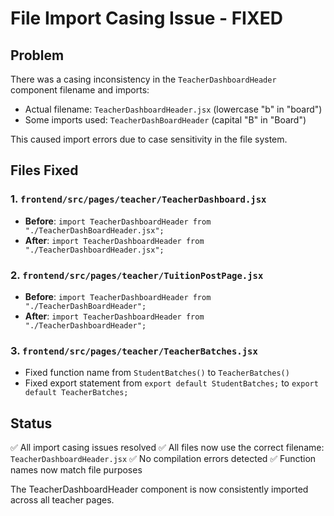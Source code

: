 # File Import Casing Issue - FIXED

## Problem
There was a casing inconsistency in the `TeacherDashboardHeader` component filename and imports:
- Actual filename: `TeacherDashboardHeader.jsx` (lowercase "b" in "board")
- Some imports used: `TeacherDashBoardHeader` (capital "B" in "Board")

This caused import errors due to case sensitivity in the file system.

## Files Fixed

### 1. `frontend/src/pages/teacher/TeacherDashboard.jsx`
- **Before**: `import TeacherDashboardHeader from "./TeacherDashBoardHeader.jsx";`
- **After**: `import TeacherDashboardHeader from "./TeacherDashboardHeader.jsx";`

### 2. `frontend/src/pages/teacher/TuitionPostPage.jsx`
- **Before**: `import TeacherDashboardHeader from "./TeacherDashBoardHeader";`
- **After**: `import TeacherDashboardHeader from "./TeacherDashboardHeader";`

### 3. `frontend/src/pages/teacher/TeacherBatches.jsx`
- Fixed function name from `StudentBatches()` to `TeacherBatches()`
- Fixed export statement from `export default StudentBatches;` to `export default TeacherBatches;`

## Status
✅ All import casing issues resolved
✅ All files now use the correct filename: `TeacherDashboardHeader.jsx`
✅ No compilation errors detected
✅ Function names now match file purposes

The TeacherDashboardHeader component is now consistently imported across all teacher pages.
